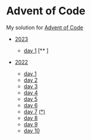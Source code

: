 # Advent of Code

My solution for [Advent of Code](https://adventofcode.com)

- [2023](https://github.com/dalmasluca/AoC/tree/master/AoC23)
    - [day 1](https://github.com/dalmasluca/AoC/tree/master/AoC23/1) [**   ] 

- [2022](https://github.com/dalmasluca/AoC/tree/master/AoC22)
    - [day 1](https://github.com/dalmasluca/AoC/tree/master/AoC22/1)
    - [day 2](https://github.com/dalmasluca/AoC/tree/master/AoC22/2)
    - [day 3](https://github.com/dalmasluca/AoC/tree/master/AoC22/3)
    - [day 4](https://github.com/dalmasluca/AoC/tree/master/AoC22/4)
    - [day 5](https://github.com/dalmasluca/AoC/tree/master/AoC22/5)
    - [day 6](https://github.com/dalmasluca/AoC/tree/master/AoC22/6)
    - [day 7](https://github.com/dalmasluca/AoC/tree/master/AoC22/7) [(*)](https://github.com/dalmasluca/AoC/tree/master/AoC22)
    - [day 8](https://github.com/dalmasluca/AoC/tree/master/AoC22/8)
    - [day 9](https://github.com/dalmasluca/AoC/tree/master/AoC22/9)
    - [day 10](https://github.com/dalmasluca/AoC/tree/master/AoC22/10)
